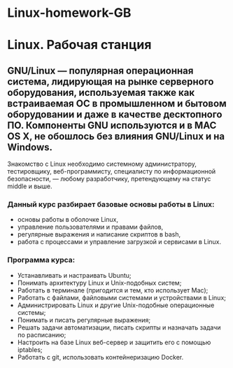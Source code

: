 # Linux-homework-GB

# Linux. Рабочая станция

## GNU/Linux — популярная операционная система, лидирующая на рынке серверного оборудования, используемая также как встраиваемая ОС в промышленном и бытовом оборудовании и даже в качестве десктопного ПО. Компоненты GNU используются и в MAC OS X, не обошлось без влияния GNU/Linux и на Windows.

Знакомство с Linux необходимо системному администратору, тестировщику, веб-программисту, специалисту по информационной безопасности, — любому разработчику, претендующему на статус middle и выше.

### Данный курс разбирает базовые основы работы в Linux: 
* основы работы в оболочке Linux, 
* управление пользователями и правами файлов, 
* регулярные выражения и написание скриптов в bash, 
* работа с процессами и управление загрузкой и сервисами в Linux.

### Программа курса:
* Устанавливать и настраивать Ubuntu;
* Понимать архитектуру Linux и Unix-подобных систем;
* Работать в терминале (пригодится и тем, кто использует Mac);
* Работать с файлами, файловыми системами и устройствами в Linux;
* Администрировать Linux и другие Unix-подобные операционные системы;
* Понимать и писать регулярные выражения;
* Решать задачи автоматизации, писать скрипты и назначать задачи по расписанию;
* Настроить на базе Linux веб-сервер и защитить его с помощью iptables;
* Работать с git, использовать контейнеризацию Docker.
